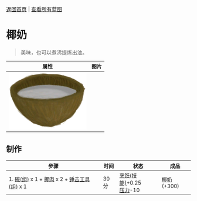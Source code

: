 [返回首页](index.md)   |  [查看所有蓝图](blueprint.md)
# 椰奶  
> 美味，也可以煮沸提炼出油。  
  
  属性  |   图片   
 ----  |  ----:   
   |  ![](Sprite/CoconutMilk.png)   
  
## 制作  
步骤  |  时间  |  状态  |  成品  
----  |  ----  |  ----  |  ----  
1. [碗(组)](GpTag_Bowl.md) x 1 + [椰肉](CoconutMeat.md) x 2 + [锤击工具(组)](GpTag_Hammer.md) x 1  |  30分  |  [烹饪(技能)](Skill_Cooking.md)+0.25<br>[压力](Stress.md)-10  |  [椰奶](LQ_CoconutMilk.md)(+300)  
